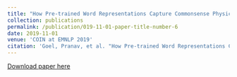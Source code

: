 ```yaml
---
title: "How Pre-trained Word Representations Capture Commonsense Physical Comparisons"
collection: publications
permalink: /publication/019-11-01-paper-title-number-6
date: 2019-11-01
venue: 'COIN at EMNLP 2019'
citation: 'Goel, Pranav, et al. "How Pre-trained Word Representations Capture Commonsense Physical Comparisons" Proceedings of the 1st Workshop on Commonsense Inference in Natural Language Processing at EMNLP. 2019.'
---
```


[Download paper here](https://pranav-goel.github.io/files/Camera_Ready_cscompare_COINLP_workshop_EMNLP19.pdf)
